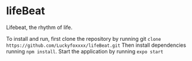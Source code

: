 # lifeBeat
Lifebeat, the rhythm of life.

To install and run, first clone the repository by running git `clone https://github.com/Luckyfoxxxx/lifeBeat.git`
Then install dependencies running `npm install`.
Start the application by running `expo start`

